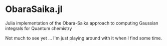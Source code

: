 # ObaraSaika.jl

Julia implementation of the Obara-Saika approach to computing Gaussian integrals for Quantum chemistry

Not much to see yet ... I'm just playing around with it when I find some time.
